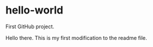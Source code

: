 # hello-world
First GitHub project.

Hello there. This is my first modification to the readme file.


